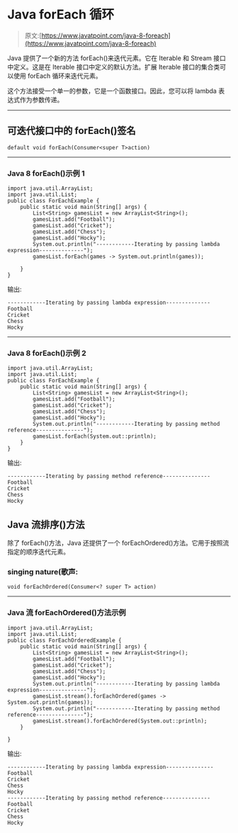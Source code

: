 # Java forEach 循环

> 原文:[https://www.javatpoint.com/java-8-foreach](https://www.javatpoint.com/java-8-foreach)

Java 提供了一个新的方法 forEach()来迭代元素。它在 Iterable 和 Stream 接口中定义。这是在 Iterable 接口中定义的默认方法。扩展 Iterable 接口的集合类可以使用 forEach 循环来迭代元素。

这个方法接受一个单一的参数，它是一个函数接口。因此，您可以将 lambda 表达式作为参数传递。

* * *

## 可迭代接口中的 forEach()签名

```
default void forEach(Consumer<super T>action)

```

* * *

### Java 8 forEach()示例 1

```
import java.util.ArrayList;
import java.util.List;
public class ForEachExample {
	public static void main(String[] args) {
		List<String> gamesList = new ArrayList<String>();
		gamesList.add("Football");
		gamesList.add("Cricket");
		gamesList.add("Chess");
		gamesList.add("Hocky");
		System.out.println("------------Iterating by passing lambda expression--------------");
		gamesList.forEach(games -> System.out.println(games));

	}
}

```

输出:

```
------------Iterating by passing lambda expression--------------
Football
Cricket
Chess
Hocky

```

* * *

### Java 8 forEach()示例 2

```
import java.util.ArrayList;
import java.util.List;
public class ForEachExample {
	public static void main(String[] args) {
		List<String> gamesList = new ArrayList<String>();
		gamesList.add("Football");
		gamesList.add("Cricket");
		gamesList.add("Chess");
		gamesList.add("Hocky");
		System.out.println("------------Iterating by passing method reference---------------");
		gamesList.forEach(System.out::println);
	}
}

```

输出:

```
------------Iterating by passing method reference---------------
Football
Cricket
Chess
Hocky

```

## Java 流排序()方法

除了 forEach()方法，Java 还提供了一个 forEachOrdered()方法。它用于按照流指定的顺序迭代元素。

### singing nature(歌声:

```
void forEachOrdered(Consumer<? super T> action)

```

* * *

### Java 流 forEachOrdered()方法示例

```
import java.util.ArrayList;
import java.util.List;
public class ForEachOrderedExample {
	public static void main(String[] args) {
		List<String> gamesList = new ArrayList<String>();
		gamesList.add("Football");
		gamesList.add("Cricket");
		gamesList.add("Chess");
		gamesList.add("Hocky");
		System.out.println("------------Iterating by passing lambda expression---------------");
		gamesList.stream().forEachOrdered(games -> System.out.println(games));
		System.out.println("------------Iterating by passing method reference---------------");
		gamesList.stream().forEachOrdered(System.out::println);
	}

}

```

输出:

```
------------Iterating by passing lambda expression---------------
Football
Cricket
Chess
Hocky
------------Iterating by passing method reference---------------
Football
Cricket
Chess
Hocky

```